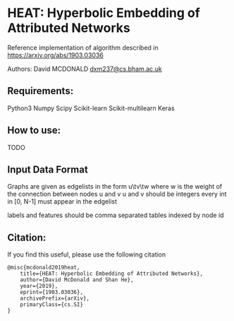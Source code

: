 # HEAT: Hyperbolic Embedding of Attributed Networks
Reference implementation of algorithm described in https://arxiv.org/abs/1903.03036

Authors: David MCDONALD dxm237@cs.bham.ac.uk

## Requirements:
Python3
Numpy
Scipy
Scikit-learn
Scikit-multilearn
Keras


## How to use:
TODO

## Input Data Format
Graphs are given as edgelists in the form 
u\tv\tw
where w is the weight of the connection between nodes u and v
u and v should be integers
every int in [0, N-1] must appear in the edgelist

labels and features should be comma separated tables indexed by node id

## Citation:
If you find this useful, please use the following citation
```
@misc{mcdonald2019heat,
    title={HEAT: Hyperbolic Embedding of Attributed Networks},
    author={David McDonald and Shan He},
    year={2019},
    eprint={1903.03036},
    archivePrefix={arXiv},
    primaryClass={cs.SI}
}
```